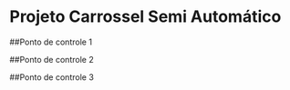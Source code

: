 # **Projeto Carrossel Semi Automático**

##Ponto de controle 1

##Ponto de controle 2

##Ponto de controle 3


 
